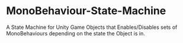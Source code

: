 # MonoBehaviour-State-Machine
A State Machine for Unity Game Objects that Enables/Disables sets of MonoBehaviours depending on the state the Object is in.
